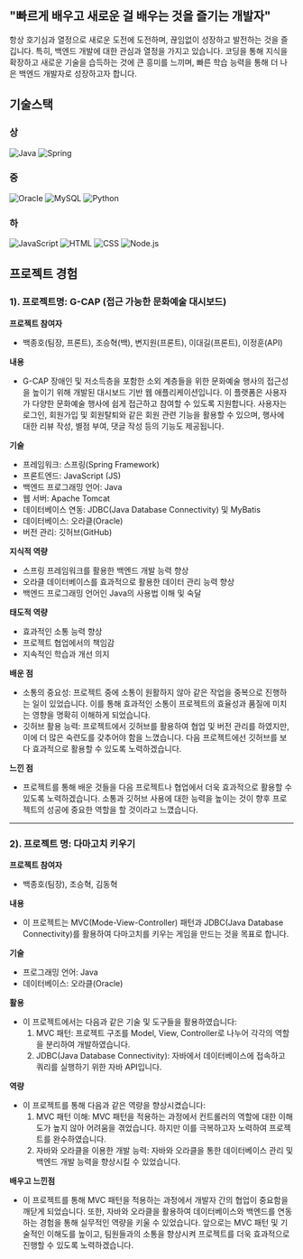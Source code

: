 ## "빠르게 배우고 새로운 걸 배우는 것을 즐기는 개발자"
항상 호기심과 열정으로 새로운 도전에 도전하며, 끊임없이 성장하고 발전하는 것을 즐깁니다. 
특히, 백엔드 개발에 대한 관심과 열정을 가지고 있습니다. 코딩을 통해 지식을 확장하고 새로운 기술을 습득하는 것에 큰 흥미를 느끼며,
 빠른 학습 능력을 통해 더 나은 백엔드 개발자로 성장하고자 합니다.


## 기술스택

### 상
![Java](https://img.shields.io/badge/Java-ED8B00?style=for-the-badge&logo=openjdk&logoColor=white)
![Spring](https://img.shields.io/badge/Spring-6DB33F?style=for-the-badge&logo=spring&logoColor=white)

### 중
![Oracle](https://img.shields.io/badge/Oracle-F80000?style=for-the-badge&logo=oracle&logoColor=white)
![MySQL](https://img.shields.io/badge/MySQL-00000F?style=for-the-badge&logo=mysql&logoColor=white)
![Python](https://img.shields.io/badge/Python-3776AB?style=for-the-badge&logo=python&logoColor=white)

### 하
![JavaScript](https://img.shields.io/badge/JavaScript-F7DF1E?style=for-the-badge&logo=JavaScript&logoColor=black)
![HTML](https://img.shields.io/badge/HTML-239120?style=for-the-badge&logo=html5&logoColor=white)
![CSS](https://img.shields.io/badge/CSS-239120?style=for-the-badge&logo=css3&logoColor=white)
![Node.js](https://img.shields.io/badge/Node.js-43853D?style=for-the-badge&logo=node.js&logoColor=white)


## 프로젝트 경험

### 1). 프로젝트명: G-CAP (접근 가능한 문화예술 대시보드)

**프로젝트 참여자**
- 백종호(팀장, 프론트), 조승혁(백), 변지원(프론트), 이대길(프론트), 이정훈(API)

**내용**
- G-CAP 장애인 및 저소득층을 포함한 소외 계층들을 위한 문화예술 행사의 접근성을 높이기 위해 개발된 대시보드 기반 웹 애플리케이션입니다. 이 플랫폼은 사용자가 다양한 문화예술 행사에 쉽게 접근하고 참여할 수 있도록 지원합니다. 사용자는 로그인, 회원가입 및 회원탈퇴와 같은 회원 관련 기능을 활용할 수 있으며, 행사에 대한 리뷰 작성, 별점 부여, 댓글 작성 등의 기능도 제공됩니다.

**기술**
- 프레임워크: 스프링(Spring Framework)
- 프론트엔드: JavaScript (JS)
- 백엔드 프로그래밍 언어: Java
- 웹 서버: Apache Tomcat
- 데이터베이스 연동: JDBC(Java Database Connectivity) 및 MyBatis
- 데이터베이스: 오라클(Oracle)
- 버전 관리: 깃허브(GitHub)


**지식적 역량**
- 스프링 프레임워크를 활용한 백엔드 개발 능력 향상
- 오라클 데이터베이스를 효과적으로 활용한 데이터 관리 능력 향상
- 백엔드 프로그래밍 언어인 Java의 사용법 이해 및 숙달

**태도적 역량**
- 효과적인 소통 능력 향상
- 프로젝트 협업에서의 책임감
- 지속적인 학습과 개선 의지

**배운 점**
- 소통의 중요성: 프로젝트 중에 소통이 원활하지 않아 같은 작업을 중복으로 진행하는 일이 있었습니다. 이를 통해 효과적인 소통이 프로젝트의 효율성과 품질에 미치는 영향을 명확히 이해하게 되었습니다.
- 깃허브 활용 능력: 프로젝트에서 깃허브를 활용하여 협업 및 버전 관리를 하였지만, 이에 더 많은 숙련도를 갖추어야 함을 느꼈습니다. 다음 프로젝트에선 깃허브를 보다 효과적으로 활용할 수 있도록 노력하겠습니다.

**느낀 점**
- 프로젝트를 통해 배운 것들을 다음 프로젝트나 협업에서 더욱 효과적으로 활용할 수 있도록 노력하겠습니다. 소통과 깃허브 사용에 대한 능력을 높이는 것이 향후 프로젝트의 성공에 중요한 역할을 할 것이라고 느꼈습니다.

---

### 2). 프로젝트 명: 다마고치 키우기

**프로젝트 참여자**
- 백종호(팀장), 조승혁, 김동혁

**내용**
- 이 프로젝트는 MVC(Mode-View-Controller) 패턴과 JDBC(Java Database Connectivity)를 활용하여 다마고치를 키우는 게임을 만드는 것을 목표로 합니다.

**기술**
- 프로그래밍 언어: Java
- 데이터베이스: 오라클(Oracle)

**활용**
- 이 프로젝트에서는 다음과 같은 기술 및 도구들을 활용하였습니다:
  1. MVC 패턴: 프로젝트 구조를 Model, View, Controller로 나누어 각각의 역할을 분리하여 개발하였습니다.
  2. JDBC(Java Database Connectivity): 자바에서 데이터베이스에 접속하고 쿼리를 실행하기 위한 자바 API입니다.

**역량**
- 이 프로젝트를 통해 다음과 같은 역량을 향상시켰습니다:
  1. MVC 패턴 이해: MVC 패턴을 적용하는 과정에서 컨트롤러의 역할에 대한 이해도가 높지 않아 어려움을 겪었습니다. 하지만 이를 극복하고자 노력하여 프로젝트를 완수하였습니다.
  2. 자바와 오라클을 이용한 개발 능력: 자바와 오라클을 통한 데이터베이스 관리 및 백엔드 개발 능력을 향상시킬 수 있었습니다.

**배우고 느낀점**
- 이 프로젝트를 통해 MVC 패턴을 적용하는 과정에서 개발자 간의 협업이 중요함을 깨닫게 되었습니다. 또한, 자바와 오라클을 활용하여 데이터베이스와 백엔드를 연동하는 경험을 통해 실무적인 역량을 키울 수 있었습니다. 앞으로는 MVC 패턴 및 기술적인 이해도를 높이고, 팀원들과의 소통을 향상시켜 프로젝트를 더욱 효과적으로 진행할 수 있도록 노력하겠습니다.







<!--
**J-sh1/J-sh1** is a ✨ _special_ ✨ repository because its `README.md` (this file) appears on your GitHub profile.

Here are some ideas to get you started:

- 🔭 I’m currently working on ...
- 🌱 I’m currently learning ...
- 👯 I’m looking to collaborate on ...
- 🤔 I’m looking for help with ...
- 💬 Ask me about ...
- 📫 How to reach me: ...
- 😄 Pronouns: ...
- ⚡ Fun fact: ...
-->
